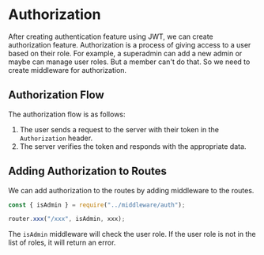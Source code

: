 # Authorization

After creating authentication feature using JWT, we can create authorization feature. Authorization is a process of giving access to a user based on their role. For example, a superadmin can add a new admin or maybe can manage user roles. But a member can't do that. So we need to create middleware for authorization.

## Authorization Flow

The authorization flow is as follows:

1. The user sends a request to the server with their token in the `Authorization` header.
2. The server verifies the token and responds with the appropriate data.

## Adding Authorization to Routes

We can add authorization to the routes by adding middleware to the routes.

```js
const { isAdmin } = require("../middleware/auth");

router.xxx("/xxx", isAdmin, xxx);
```

The `isAdmin` middleware will check the user role. If the user role is not in the list of roles, it will return an error.
